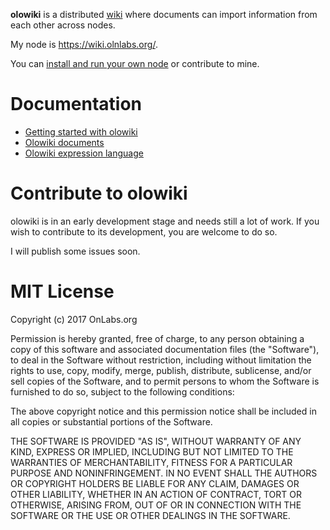 **olowiki** is a distributed [wiki](https://en.wikipedia.org/wiki/Wiki) where
documents can import information from each other across nodes.

My node is https://wiki.olnlabs.org/.

You can [install and run your own node](/doc/installation.md) or contribute to mine. 


# Documentation

* [Getting started with olowiki](https://wiki.onlabs.org/doc/tutorials/basic)
* [Olowiki documents](https://wiki.onlabs.org/doc/document)
* [Olowiki expression language](http://localhost:8010/doc/expression/index)


# Contribute to olowiki

olowiki is in an early development stage and needs still a lot of work. If you 
wish to contribute to its development, you are welcome to do so.

I will publish some issues soon.
  
  
# MIT License

Copyright (c) 2017 OnLabs.org

Permission is hereby granted, free of charge, to any person obtaining a copy
of this software and associated documentation files (the "Software"), to deal
in the Software without restriction, including without limitation the rights
to use, copy, modify, merge, publish, distribute, sublicense, and/or sell
copies of the Software, and to permit persons to whom the Software is
furnished to do so, subject to the following conditions:

The above copyright notice and this permission notice shall be included in all
copies or substantial portions of the Software.

THE SOFTWARE IS PROVIDED "AS IS", WITHOUT WARRANTY OF ANY KIND, EXPRESS OR
IMPLIED, INCLUDING BUT NOT LIMITED TO THE WARRANTIES OF MERCHANTABILITY,
FITNESS FOR A PARTICULAR PURPOSE AND NONINFRINGEMENT. IN NO EVENT SHALL THE
AUTHORS OR COPYRIGHT HOLDERS BE LIABLE FOR ANY CLAIM, DAMAGES OR OTHER
LIABILITY, WHETHER IN AN ACTION OF CONTRACT, TORT OR OTHERWISE, ARISING FROM,
OUT OF OR IN CONNECTION WITH THE SOFTWARE OR THE USE OR OTHER DEALINGS IN THE
SOFTWARE.
